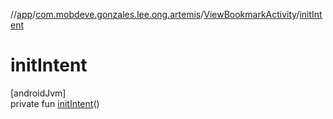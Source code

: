 //[app](../../../index.md)/[com.mobdeve.gonzales.lee.ong.artemis](../index.md)/[ViewBookmarkActivity](index.md)/[initIntent](init-intent.md)

# initIntent

[androidJvm]\
private fun [initIntent](init-intent.md)()
